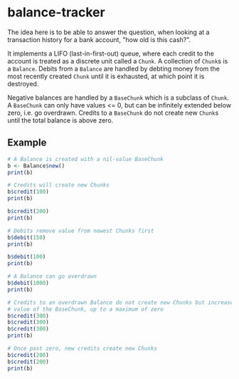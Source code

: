 # balance-tracker

The idea here is to be able to answer the question, when looking at a transaction
history for a bank account, "how old is this cash?".

It implements a LIFO (last-in-first-out) queue, where each credit to the account
is treated as a discrete unit called a `Chunk`. A collection of `Chunk`s is a 
`Balance`. Debits from a `Balance` are handled by debting money from the most 
recently created `Chunk` until it is exhausted, at which point it is destroyed.

Negative balances are handled by a `BaseChunk` which is a subclass of `Chunk`. A
`BaseChunk` can only have values <= 0, but can be infinitely extended below
zero, i.e. go overdrawn. Credits to a `BaseChunk` do not create new `Chunk`s
until the total balance is above zero.

## Example
```r
# A Balance is created with a nil-value BaseChunk
b <- Balance$new()
print(b)

# Credits will create new Chunks
b$credit(100)
print(b)

b$credit(200)
print(b)

# Debits remove value from newest Chunks first
b$debit(150)
print(b)

b$debit(100)
print(b)

# A Balance can go overdrawn
b$debit(1000)
print(b)

# Credits to an overdrawn Balance do not create new Chunks but increase the
# value of the BaseChunk, up to a maximum of zero
b$credit(300)
b$credit(300)
b$credit(300)
print(b)

# Once past zero, new credits create new Chunks
b$credit(200)
b$credit(200)
print(b)

```

